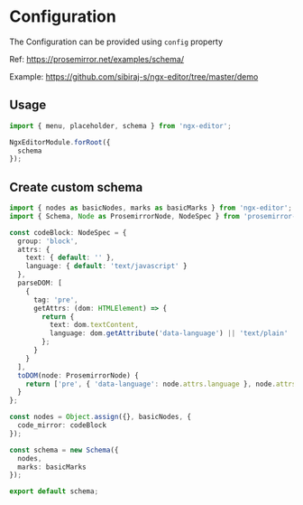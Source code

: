 # Configuration

The Configuration can be provided using `config` property

Ref: https://prosemirror.net/examples/schema/

Example: https://github.com/sibiraj-s/ngx-editor/tree/master/demo

## Usage

```ts
import { menu, placeholder, schema } from 'ngx-editor';

NgxEditorModule.forRoot({
  schema
});
```

## Create custom schema

```ts
import { nodes as basicNodes, marks as basicMarks } from 'ngx-editor';
import { Schema, Node as ProsemirrorNode, NodeSpec } from 'prosemirror-model';

const codeBlock: NodeSpec = {
  group: 'block',
  attrs: {
    text: { default: '' },
    language: { default: 'text/javascript' }
  },
  parseDOM: [
    {
      tag: 'pre',
      getAttrs: (dom: HTMLElement) => {
        return {
          text: dom.textContent,
          language: dom.getAttribute('data-language') || 'text/plain'
        };
      }
    }
  ],
  toDOM(node: ProsemirrorNode) {
    return ['pre', { 'data-language': node.attrs.language }, node.attrs.text];
  }
};

const nodes = Object.assign({}, basicNodes, {
  code_mirror: codeBlock
});

const schema = new Schema({
  nodes,
  marks: basicMarks
});

export default schema;
```
